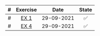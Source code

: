 | # | Exercise |  Date  | State |
|:-:|:-:|:-:|:-:|
| # | [EX 1](https://github.com/lfteixeira996/Python_Courses/blob/master/Brian%20Heinold/Chapter_1/ex1.py) | 29-09-2021 |:white_check_mark:|
| # | [EX 4](https://github.com/lfteixeira996/Python_Courses/blob/master/Brian%20Heinold/Chapter_1/ex4.py) | 29-09-2021 |:white_check_mark:|
